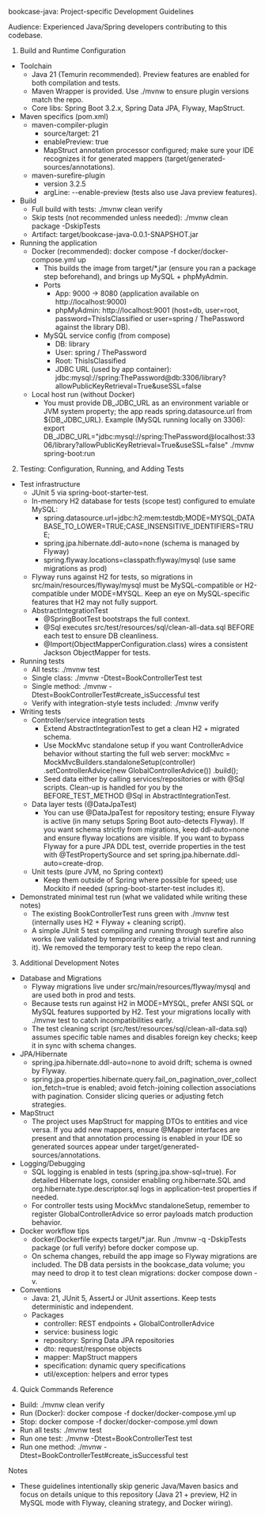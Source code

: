 bookcase-java: Project-specific Development Guidelines

Audience: Experienced Java/Spring developers contributing to this codebase.

1. Build and Runtime Configuration
- Toolchain
  - Java 21 (Temurin recommended). Preview features are enabled for both compilation and tests.
  - Maven Wrapper is provided. Use ./mvnw to ensure plugin versions match the repo.
  - Core libs: Spring Boot 3.2.x, Spring Data JPA, Flyway, MapStruct.
- Maven specifics (pom.xml)
  - maven-compiler-plugin
    - source/target: 21
    - enablePreview: true
    - MapStruct annotation processor configured; make sure your IDE recognizes it for generated mappers (target/generated-sources/annotations).
  - maven-surefire-plugin
    - version 3.2.5
    - argLine: --enable-preview (tests also use Java preview features).
- Build
  - Full build with tests: ./mvnw clean verify
  - Skip tests (not recommended unless needed): ./mvnw clean package -DskipTests
  - Artifact: target/bookcase-java-0.0.1-SNAPSHOT.jar
- Running the application
  - Docker (recommended): docker compose -f docker/docker-compose.yml up
    - This builds the image from target/*.jar (ensure you ran a package step beforehand), and brings up MySQL + phpMyAdmin.
    - Ports
      - App: 9000 -> 8080 (application available on http://localhost:9000)
      - phpMyAdmin: http://localhost:9001 (host=db, user=root, password=ThisIsClassified or user=spring / ThePassword against the library DB).
    - MySQL service config (from compose)
      - DB: library
      - User: spring / ThePassword
      - Root: ThisIsClassified
      - JDBC URL (used by app container): jdbc:mysql://spring:ThePassword@db:3306/library?allowPublicKeyRetrieval=True&useSSL=false
  - Local host run (without Docker)
    - You must provide DB_JDBC_URL as an environment variable or JVM system property; the app reads spring.datasource.url from ${DB_JDBC_URL}.
      Example (MySQL running locally on 3306):
      export DB_JDBC_URL="jdbc:mysql://spring:ThePassword@localhost:3306/library?allowPublicKeyRetrieval=True&useSSL=false"
      ./mvnw spring-boot:run

2. Testing: Configuration, Running, and Adding Tests
- Test infrastructure
  - JUnit 5 via spring-boot-starter-test.
  - In-memory H2 database for tests (scope test) configured to emulate MySQL:
    - spring.datasource.url=jdbc:h2:mem:testdb;MODE=MYSQL;DATABASE_TO_LOWER=TRUE;CASE_INSENSITIVE_IDENTIFIERS=TRUE;
    - spring.jpa.hibernate.ddl-auto=none (schema is managed by Flyway)
    - spring.flyway.locations=classpath:flyway/mysql (use same migrations as prod)
  - Flyway runs against H2 for tests, so migrations in src/main/resources/flyway/mysql must be MySQL-compatible or H2-compatible under MODE=MYSQL. Keep an eye on MySQL-specific features that H2 may not fully support.
  - AbstractIntegrationTest
    - @SpringBootTest bootstraps the full context.
    - @Sql executes src/test/resources/sql/clean-all-data.sql BEFORE each test to ensure DB cleanliness.
    - @Import(ObjectMapperConfiguration.class) wires a consistent Jackson ObjectMapper for tests.
- Running tests
  - All tests: ./mvnw test
  - Single class: ./mvnw -Dtest=BookControllerTest test
  - Single method: ./mvnw -Dtest=BookControllerTest#create_isSuccessful test
  - Verify with integration-style tests included: ./mvnw verify
- Writing tests
  - Controller/service integration tests
    - Extend AbstractIntegrationTest to get a clean H2 + migrated schema.
    - Use MockMvc standalone setup if you want ControllerAdvice behavior without starting the full web server:
      mockMvc = MockMvcBuilders.standaloneSetup(controller)
        .setControllerAdvice(new GlobalControllerAdvice())
        .build();
    - Seed data either by calling services/repositories or with @Sql scripts. Clean-up is handled for you by the BEFORE_TEST_METHOD @Sql in AbstractIntegrationTest.
  - Data layer tests (@DataJpaTest)
    - You can use @DataJpaTest for repository testing; ensure Flyway is active (in many setups Spring Boot auto-detects Flyway). If you want schema strictly from migrations, keep ddl-auto=none and ensure flyway locations are visible. If you want to bypass Flyway for a pure JPA DDL test, override properties in the test with @TestPropertySource and set spring.jpa.hibernate.ddl-auto=create-drop.
  - Unit tests (pure JVM, no Spring context)
    - Keep them outside of Spring where possible for speed; use Mockito if needed (spring-boot-starter-test includes it).
- Demonstrated minimal test run (what we validated while writing these notes)
  - The existing BookControllerTest runs green with ./mvnw test (internally uses H2 + Flyway + cleaning script).
  - A simple JUnit 5 test compiling and running through surefire also works (we validated by temporarily creating a trivial test and running it). We removed the temporary test to keep the repo clean.

3. Additional Development Notes
- Database and Migrations
  - Flyway migrations live under src/main/resources/flyway/mysql and are used both in prod and tests.
  - Because tests run against H2 in MODE=MYSQL, prefer ANSI SQL or MySQL features supported by H2. Test your migrations locally with ./mvnw test to catch incompatibilities early.
  - The test cleaning script (src/test/resources/sql/clean-all-data.sql) assumes specific table names and disables foreign key checks; keep it in sync with schema changes.
- JPA/Hibernate
  - spring.jpa.hibernate.ddl-auto=none to avoid drift; schema is owned by Flyway.
  - spring.jpa.properties.hibernate.query.fail_on_pagination_over_collection_fetch=true is enabled; avoid fetch-joining collection associations with pagination. Consider slicing queries or adjusting fetch strategies.
- MapStruct
  - The project uses MapStruct for mapping DTOs to entities and vice versa. If you add new mappers, ensure @Mapper interfaces are present and that annotation processing is enabled in your IDE so generated sources appear under target/generated-sources/annotations.
- Logging/Debugging
  - SQL logging is enabled in tests (spring.jpa.show-sql=true). For detailed Hibernate logs, consider enabling org.hibernate.SQL and org.hibernate.type.descriptor.sql logs in application-test properties if needed.
  - For controller tests using MockMvc standaloneSetup, remember to register GlobalControllerAdvice so error payloads match production behavior.
- Docker workflow tips
  - docker/Dockerfile expects target/*.jar. Run ./mvnw -q -DskipTests package (or full verify) before docker compose up.
  - On schema changes, rebuild the app image so Flyway migrations are included. The DB data persists in the bookcase_data volume; you may need to drop it to test clean migrations: docker compose down -v.
- Conventions
  - Java: 21, JUnit 5, AssertJ or JUnit assertions. Keep tests deterministic and independent.
  - Packages
    - controller: REST endpoints + GlobalControllerAdvice
    - service: business logic
    - repository: Spring Data JPA repositories
    - dto: request/response objects
    - mapper: MapStruct mappers
    - specification: dynamic query specifications
    - util/exception: helpers and error types

4. Quick Commands Reference
- Build: ./mvnw clean verify
- Run (Docker): docker compose -f docker/docker-compose.yml up
- Stop: docker compose -f docker/docker-compose.yml down
- Run all tests: ./mvnw test
- Run one test: ./mvnw -Dtest=BookControllerTest test
- Run one method: ./mvnw -Dtest=BookControllerTest#create_isSuccessful test

Notes
- These guidelines intentionally skip generic Java/Maven basics and focus on details unique to this repository (Java 21 + preview, H2 in MySQL mode with Flyway, cleaning strategy, and Docker wiring).
